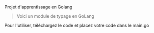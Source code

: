 Projet d'apprentissage en Golang
 

> Voici un module de typage en GoLang 

Pour l'utiliser, téléchargez le code et placez votre code dans le main.go